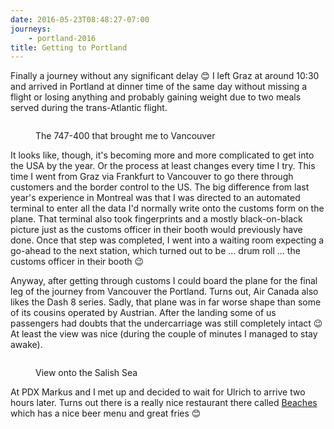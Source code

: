 ```yaml
---
date: 2016-05-23T08:48:27-07:00
journeys:
    - portland-2016
title: Getting to Portland
---
```


Finally a journey without any significant delay 😊 I left Graz at around 10:30
and arrived in Portland at dinner time of the same day without missing a flight
or losing anything and probably gaining weight due to two meals served during
the trans-Atlantic flight.

<figure>
<img src="/images/portland2016/flight.jpg" alt=""/>
<figcaption><p>The 747-400 that brought me to Vancouver</p></figcaption>
</figure>

It looks like, though, it's becoming more and more complicated to get into the
USA by the year. Or the process at least changes every time I try. This time I
went from Graz via Frankfurt to Vancouver to go there through customers and the
border control to the US. The big difference from last year's experience in
Montreal was that I was directed to an automated terminal to enter all the data
I'd normally write onto the customs form on the plane. That terminal also took
fingerprints and a mostly black-on-black picture just as the customs officer in
their booth would previously have done. Once that step was completed, I went
into a waiting room expecting a go-ahead to the next station, which turned out
to be ... drum roll ... the customs officer in their booth 😉

Anyway, after getting through customs I could board the plane for the final leg
of the journey from Vancouver the Portland. Turns out, Air Canada also likes the
Dash 8 series. Sadly, that plane was in far worse shape than some of its cousins
operated by Austrian. After the landing some of us passengers had doubts that
the undercarriage was still completely intact 😉 At least the view was nice
(during the couple of minutes I managed to stay awake).

<figure>
<img src="/images/portland2016/vancouver-to-portland.jpg" alt=""/>
<figcaption><p>View onto the Salish Sea</p></figcaption>
</figure>

At PDX Markus and I met up and decided to wait for Ulrich to arrive two hours
later. Turns out there is a really nice restaurant there called [Beaches][]
which has a nice beer menu and great fries 😊

[beaches]: http://www.beachesrestaurantandbar.com/
